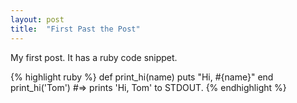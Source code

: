 ```yaml
---
layout: post
title:  "First Past the Post"
---
```

My first post. It has a ruby code snippet.


{% highlight ruby %}
def print_hi(name)
  puts "Hi, #{name}"
end
print_hi('Tom')
#=> prints 'Hi, Tom' to STDOUT.
{% endhighlight %}

